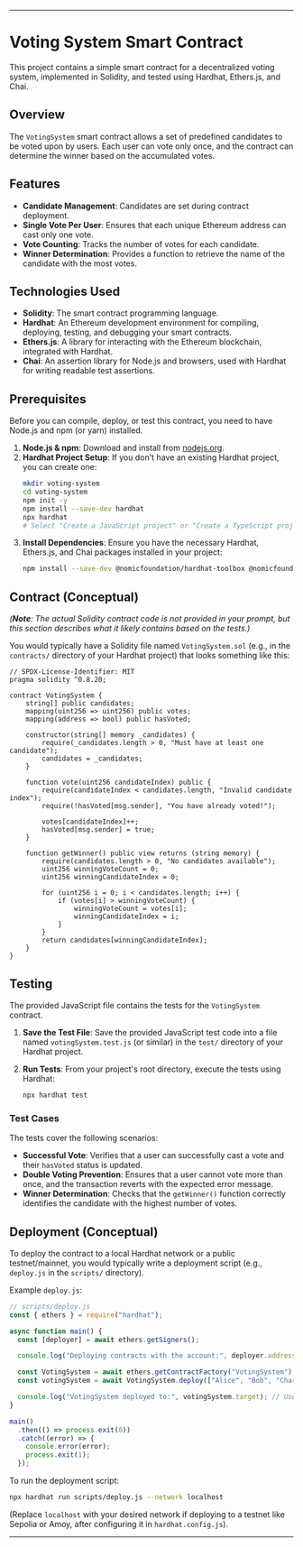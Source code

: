 -----

# Voting System Smart Contract

This project contains a simple smart contract for a decentralized voting system, implemented in Solidity, and tested using Hardhat, Ethers.js, and Chai.

## Overview

The `VotingSystem` smart contract allows a set of predefined candidates to be voted upon by users. Each user can vote only once, and the contract can determine the winner based on the accumulated votes.

## Features

  * **Candidate Management**: Candidates are set during contract deployment.
  * **Single Vote Per User**: Ensures that each unique Ethereum address can cast only one vote.
  * **Vote Counting**: Tracks the number of votes for each candidate.
  * **Winner Determination**: Provides a function to retrieve the name of the candidate with the most votes.

## Technologies Used

  * **Solidity**: The smart contract programming language.
  * **Hardhat**: An Ethereum development environment for compiling, deploying, testing, and debugging your smart contracts.
  * **Ethers.js**: A library for interacting with the Ethereum blockchain, integrated with Hardhat.
  * **Chai**: An assertion library for Node.js and browsers, used with Hardhat for writing readable test assertions.

## Prerequisites

Before you can compile, deploy, or test this contract, you need to have Node.js and npm (or yarn) installed.

1.  **Node.js & npm**: Download and install from [nodejs.org](https://nodejs.org/).
2.  **Hardhat Project Setup**: If you don't have an existing Hardhat project, you can create one:
    ```bash
    mkdir voting-system
    cd voting-system
    npm init -y
    npm install --save-dev hardhat
    npx hardhat
    # Select "Create a JavaScript project" or "Create a TypeScript project"
    ```
3.  **Install Dependencies**: Ensure you have the necessary Hardhat, Ethers.js, and Chai packages installed in your project:
    ```bash
    npm install --save-dev @nomicfoundation/hardhat-toolbox @nomicfoundation/hardhat-chai-matchers @nomiclabs/hardhat-ethers ethers chai
    ```

## Contract (Conceptual)

*(**Note**: The actual Solidity contract code is not provided in your prompt, but this section describes what it likely contains based on the tests.)*

You would typically have a Solidity file named `VotingSystem.sol` (e.g., in the `contracts/` directory of your Hardhat project) that looks something like this:

```solidity
// SPDX-License-Identifier: MIT
pragma solidity ^0.8.20;

contract VotingSystem {
    string[] public candidates;
    mapping(uint256 => uint256) public votes;
    mapping(address => bool) public hasVoted;

    constructor(string[] memory _candidates) {
        require(_candidates.length > 0, "Must have at least one candidate");
        candidates = _candidates;
    }

    function vote(uint256 candidateIndex) public {
        require(candidateIndex < candidates.length, "Invalid candidate index");
        require(!hasVoted[msg.sender], "You have already voted!");

        votes[candidateIndex]++;
        hasVoted[msg.sender] = true;
    }

    function getWinner() public view returns (string memory) {
        require(candidates.length > 0, "No candidates available");
        uint256 winningVoteCount = 0;
        uint256 winningCandidateIndex = 0;

        for (uint256 i = 0; i < candidates.length; i++) {
            if (votes[i] > winningVoteCount) {
                winningVoteCount = votes[i];
                winningCandidateIndex = i;
            }
        }
        return candidates[winningCandidateIndex];
    }
}

```

## Testing

The provided JavaScript file contains the tests for the `VotingSystem` contract.

1.  **Save the Test File**: Save the provided JavaScript test code into a file named `votingSystem.test.js` (or similar) in the `test/` directory of your Hardhat project.

2.  **Run Tests**: From your project's root directory, execute the tests using Hardhat:

    ```bash
    npx hardhat test
    ```

### Test Cases

The tests cover the following scenarios:

  * **Successful Vote**: Verifies that a user can successfully cast a vote and their `hasVoted` status is updated.
  * **Double Voting Prevention**: Ensures that a user cannot vote more than once, and the transaction reverts with the expected error message.
  * **Winner Determination**: Checks that the `getWinner()` function correctly identifies the candidate with the highest number of votes.

## Deployment (Conceptual)

To deploy the contract to a local Hardhat network or a public testnet/mainnet, you would typically write a deployment script (e.g., `deploy.js` in the `scripts/` directory).

Example `deploy.js`:

```javascript
// scripts/deploy.js
const { ethers } = require("hardhat");

async function main() {
  const [deployer] = await ethers.getSigners();

  console.log("Deploying contracts with the account:", deployer.address);

  const VotingSystem = await ethers.getContractFactory("VotingSystem");
  const votingSystem = await VotingSystem.deploy(["Alice", "Bob", "Charlie"]);

  console.log("VotingSystem deployed to:", votingSystem.target); // Use .target for newer ethers.js versions
}

main()
  .then(() => process.exit(0))
  .catch((error) => {
    console.error(error);
    process.exit(1);
  });
```

To run the deployment script:

```bash
npx hardhat run scripts/deploy.js --network localhost
```

(Replace `localhost` with your desired network if deploying to a testnet like Sepolia or Amoy, after configuring it in `hardhat.config.js`).

-----
